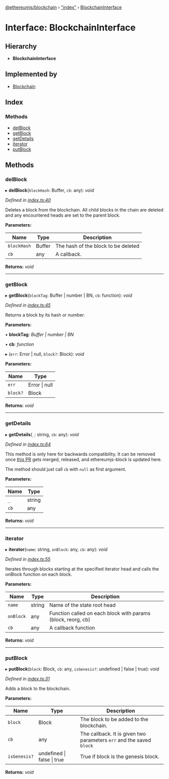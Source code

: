 [@ethereumjs/blockchain](../README.md) › ["index"](../modules/_index_.md) › [BlockchainInterface](_index_.blockchaininterface.md)

# Interface: BlockchainInterface

## Hierarchy

* **BlockchainInterface**

## Implemented by

* [Blockchain](../classes/_index_.blockchain.md)

## Index

### Methods

* [delBlock](_index_.blockchaininterface.md#delblock)
* [getBlock](_index_.blockchaininterface.md#getblock)
* [getDetails](_index_.blockchaininterface.md#getdetails)
* [iterator](_index_.blockchaininterface.md#iterator)
* [putBlock](_index_.blockchaininterface.md#putblock)

## Methods

###  delBlock

▸ **delBlock**(`blockHash`: Buffer, `cb`: any): *void*

*Defined in [index.ts:40](https://github.com/ethereumjs/ethereumjs-vm/blob/master/packages/blockchain/src/index.ts#L40)*

Deletes a block from the blockchain. All child blocks in the chain are deleted and any
encountered heads are set to the parent block.

**Parameters:**

Name | Type | Description |
------ | ------ | ------ |
`blockHash` | Buffer | The hash of the block to be deleted |
`cb` | any | A callback.  |

**Returns:** *void*

___

###  getBlock

▸ **getBlock**(`blockTag`: Buffer | number | BN, `cb`: function): *void*

*Defined in [index.ts:45](https://github.com/ethereumjs/ethereumjs-vm/blob/master/packages/blockchain/src/index.ts#L45)*

Returns a block by its hash or number.

**Parameters:**

▪ **blockTag**: *Buffer | number | BN*

▪ **cb**: *function*

▸ (`err`: Error | null, `block?`: Block): *void*

**Parameters:**

Name | Type |
------ | ------ |
`err` | Error &#124; null |
`block?` | Block |

**Returns:** *void*

___

###  getDetails

▸ **getDetails**(`_`: string, `cb`: any): *void*

*Defined in [index.ts:64](https://github.com/ethereumjs/ethereumjs-vm/blob/master/packages/blockchain/src/index.ts#L64)*

This method is only here for backwards compatibility. It can be removed once
[this PR](https://github.com/ethereumjs/ethereumjs-block/pull/72/files) gets merged, released,
and ethereumjs-block is updated here.

The method should just call `cb` with `null` as first argument.

**Parameters:**

Name | Type |
------ | ------ |
`_` | string |
`cb` | any |

**Returns:** *void*

___

###  iterator

▸ **iterator**(`name`: string, `onBlock`: any, `cb`: any): *void*

*Defined in [index.ts:55](https://github.com/ethereumjs/ethereumjs-vm/blob/master/packages/blockchain/src/index.ts#L55)*

Iterates through blocks starting at the specified iterator head and calls the onBlock function
on each block.

**Parameters:**

Name | Type | Description |
------ | ------ | ------ |
`name` | string | Name of the state root head |
`onBlock` | any | Function called on each block with params (block, reorg, cb) |
`cb` | any | A callback function  |

**Returns:** *void*

___

###  putBlock

▸ **putBlock**(`block`: Block, `cb`: any, `isGenesis?`: undefined | false | true): *void*

*Defined in [index.ts:31](https://github.com/ethereumjs/ethereumjs-vm/blob/master/packages/blockchain/src/index.ts#L31)*

Adds a block to the blockchain.

**Parameters:**

Name | Type | Description |
------ | ------ | ------ |
`block` | Block | The block to be added to the blockchain. |
`cb` | any | The callback. It is given two parameters `err` and the saved `block` |
`isGenesis?` | undefined &#124; false &#124; true | True if block is the genesis block.  |

**Returns:** *void*
